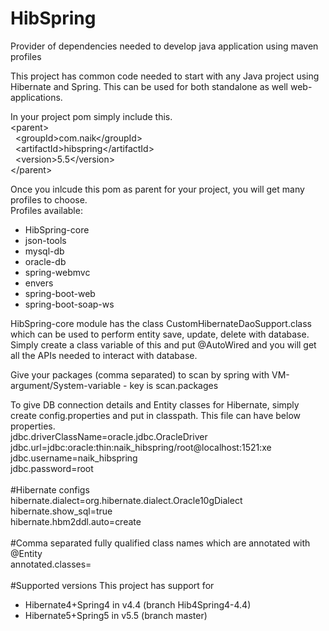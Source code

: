 # HibSpring
Provider of dependencies needed to develop java application using maven profiles

This project has common code needed to start with any Java project using Hibernate and Spring. This can be used for both standalone as well web-applications.

In your project pom simply include this.<br/>
&lt;parent&gt;<br/>
&nbsp;&nbsp;&lt;groupId&gt;com.naik&lt;/groupId&gt;<br/>
&nbsp;&nbsp;&lt;artifactId&gt;hibspring&lt;/artifactId&gt;<br/>
&nbsp;&nbsp;&lt;version&gt;5.5&lt;/version&gt;<br/>
&lt;/parent&gt;<br/>

Once you inlcude this pom as parent for your project, you will get many profiles to choose.
<br/>Profiles available:
<ul>
  <li>HibSpring-core</li>
  <li>json-tools</li>
  <li>mysql-db</li>
  <li>oracle-db</li>
  <li>spring-webmvc</li>
  <li>envers</li>
  <li>spring-boot-web</li>
  <li>spring-boot-soap-ws</li>
</ul>

HibSpring-core module has the class CustomHibernateDaoSupport.class which can be used to perform entity save, update, delete with database.
Simply create a class variable of this and put @AutoWired and you will get all the APIs needed to interact with database.

Give your packages (comma separated) to scan by spring with VM-argument/System-variable - key is scan.packages

To give DB connection details and Entity classes for Hibernate, simply create config.properties and put in classpath. This file can have below properties.
<br/>
jdbc.driverClassName=oracle.jdbc.OracleDriver<br/>
jdbc.url=jdbc:oracle:thin:naik_hibspring/root@localhost:1521:xe<br/>
jdbc.username=naik_hibspring<br/>
jdbc.password=root<br/>
<br/>
\#Hibernate configs<br/>
hibernate.dialect=org.hibernate.dialect.Oracle10gDialect<br/>
hibernate.show_sql=true<br/>
hibernate.hbm2ddl.auto=create<br/>
<br/>
\#Comma separated fully qualified class names which are annotated with @Entity<br/>
annotated.classes=<br/>
<br/>
#Supported versions
This project has support for
<ul>
  <li>Hibernate4+Spring4 in v4.4 (branch Hib4Spring4-4.4)</li>
  <li>Hibernate5+Spring5 in v5.5 (branch master)</li>
</ul>
